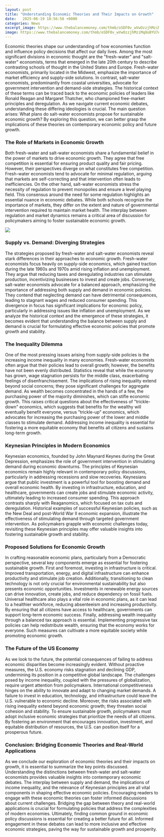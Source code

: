 ```yaml
---
layout: post
title: "Understanding Economic Theories and Their Impacts on Growth"
date:   2025-06-19 18:56:58 +0000
categories: News
excerpt_image: https://www.thebalancemoney.com/thmb/oSDF0v_wVwOzzjhMziMq8oBYU7A=/1500x0/filters:no_upscale():max_bytes(150000):strip_icc()/globalization-and-its-impact-on-economic-growth-1978843-7125c552add64671a946913b6d0641e1.jpg
image: https://www.thebalancemoney.com/thmb/oSDF0v_wVwOzzjhMziMq8oBYU7A=/1500x0/filters:no_upscale():max_bytes(150000):strip_icc()/globalization-and-its-impact-on-economic-growth-1978843-7125c552add64671a946913b6d0641e1.jpg
---
```


Economic theories shape our understanding of how economies function and influence policy decisions that affect our daily lives. Among the most significant divisions in economic thought are the "fresh-water" and "salt-water" economists, terms that emerged in the late 20th century to describe contrasting schools of thought in the United States and Europe. Fresh-water economists, primarily located in the Midwest, emphasize the importance of market efficiency and supply-side solutions. In contrast, salt-water economists, predominantly from coastal universities, advocate for government intervention and demand-side strategies.
The historical context of these terms can be traced back to the economic policies of leaders like Ronald Reagan and Margaret Thatcher, who championed free-market principles and deregulation. As we navigate current economic debates, understanding these differing ideologies is crucial. The main question arises: What plans do salt-water economists propose for sustainable economic growth? By exploring this question, we can better grasp the implications of these theories on contemporary economic policy and future growth.
### The Role of Markets in Economic Growth
Both fresh-water and salt-water economists share a fundamental belief in the power of markets to drive economic growth. They agree that free competition is essential for ensuring product quality and fair pricing. However, their perspectives diverge on what constitutes free competition. Fresh-water economists tend to advocate for minimal regulation, arguing that markets are self-correcting and that intervention often leads to inefficiencies. On the other hand, salt-water economists stress the necessity of regulation to prevent monopolies and ensure a level playing field.
This consensus around the need for some regulation highlights an essential nuance in economic debates. While both schools recognize the importance of markets, they differ on the extent and nature of governmental intervention required to maintain market health. The interplay between regulation and market dynamics remains a critical area of discussion for policymakers aiming to foster sustainable economic growth.

![](https://www.thebalancemoney.com/thmb/oSDF0v_wVwOzzjhMziMq8oBYU7A=/1500x0/filters:no_upscale():max_bytes(150000):strip_icc()/globalization-and-its-impact-on-economic-growth-1978843-7125c552add64671a946913b6d0641e1.jpg)
### Supply vs. Demand: Diverging Strategies
The strategies proposed by fresh-water and salt-water economists reveal stark differences in their approaches to economic growth. Fresh-water economists focus heavily on supply-side economics, which gained traction during the late 1960s and 1970s amid rising inflation and unemployment. They argue that reducing taxes and deregulating industries can stimulate production, incentivizing businesses to invest and create jobs.
Conversely, salt-water economists advocate for a balanced approach, emphasizing the importance of addressing both supply and demand in economic policies. They contend that neglecting demand can have detrimental consequences, leading to stagnant wages and reduced consumer spending. This divergence in focus has significant implications for economic policy, particularly in addressing issues like inflation and unemployment.
As we analyze the historical context and the emergence of these strategies, it becomes evident that understanding the balance between supply and demand is crucial for formulating effective economic policies that promote growth and stability.
### The Inequality Dilemma
One of the most pressing issues arising from supply-side policies is the increasing income inequality in many economies. Fresh-water economists often argue that their policies lead to overall growth; however, the benefits have not been evenly distributed. Statistics reveal that while the economy has grown, wage stagnation persists for the middle class, exacerbating feelings of disenfranchisement.
The implications of rising inequality extend beyond social concerns; they pose significant challenges for aggregate demand. As wealth becomes concentrated in the hands of a few, the purchasing power of the majority diminishes, which can stifle economic growth. This raises critical questions about the effectiveness of "trickle-down" economics, which suggests that benefits for the wealthy will eventually benefit everyone, versus "trickle-up" economics, which advocates for increasing the purchasing power of the lower and middle classes to stimulate demand.
Addressing income inequality is essential for fostering a more equitable economy that benefits all citizens and sustains long-term growth.
### Keynesian Principles in Modern Economics
Keynesian economics, founded by John Maynard Keynes during the Great Depression, emphasizes the role of government intervention in stimulating demand during economic downturns. The principles of Keynesian economics remain highly relevant in contemporary policy discussions, particularly in addressing recessions and slow recoveries.
Keynesians argue that public investment is a powerful tool for boosting demand and overall economic health. By investing in infrastructure, education, and healthcare, governments can create jobs and stimulate economic activity, ultimately leading to increased consumer spending. This approach contrasts sharply with Reaganomics, which focused on tax cuts and deregulation.
Historical examples of successful Keynesian policies, such as the New Deal and post-World War II economic expansion, illustrate the effectiveness of stimulating demand through targeted government intervention. As policymakers grapple with economic challenges today, revisiting these Keynesian principles may offer valuable insights into fostering sustainable growth and stability.
### Proposed Solutions for Economic Growth
In crafting reasonable economic plans, particularly from a Democratic perspective, several key components emerge as essential for fostering sustainable growth. First and foremost, investing in infrastructure is critical. Improved transportation, energy, and digital infrastructure can enhance productivity and stimulate job creation.
Additionally, transitioning to clean technology is not only crucial for environmental sustainability but also presents economic opportunities. Investments in renewable energy sources can drive innovation, create jobs, and reduce dependency on fossil fuels.
Universal healthcare also plays a vital role in economic plans, as it can lead to a healthier workforce, reducing absenteeism and increasing productivity. By ensuring that all citizens have access to healthcare, governments can support long-term economic success.
Finally, addressing wealth inequality through a balanced tax approach is essential. Implementing progressive tax policies can help redistribute wealth, ensuring that the economy works for everyone. Such measures can cultivate a more equitable society while promoting economic growth.
### The Future of the US Economy
As we look to the future, the potential consequences of failing to address economic disparities become increasingly evident. Without proactive measures, the U.S. economy risks stagnation and declining GDP, undermining its position in a competitive global landscape. The challenges posed by income inequality, coupled with the pressures of globalization, require urgent attention from policymakers.
International competitiveness hinges on the ability to innovate and adapt to changing market demands. A failure to invest in education, technology, and infrastructure could leave the U.S. vulnerable to economic decline. Moreover, the risks associated with rising inequality extend beyond economic growth; they threaten social cohesion and stability.
To ensure sustainable growth, policymakers must adopt inclusive economic strategies that prioritize the needs of all citizens. By fostering an environment that encourages innovation, investment, and equitable distribution of resources, the U.S. can position itself for a prosperous future.
### Conclusion: Bridging Economic Theories and Real-World Applications
As we conclude our exploration of economic theories and their impacts on growth, it is essential to summarize the key points discussed. Understanding the distinctions between fresh-water and salt-water economists provides valuable insights into contemporary economic debates. The interplay between supply and demand, the implications of income inequality, and the relevance of Keynesian principles are all vital components in shaping effective economic policies.
Encouraging readers to engage with these economic theories can foster informed discussions about current challenges. Bridging the gap between theory and real-world applications is crucial for formulating policies that address the complexities of modern economies. Ultimately, finding common ground in economic policy discussions is essential for creating a better future for all. Informed engagement in these debates can lead to more inclusive and effective economic strategies, paving the way for sustainable growth and prosperity.